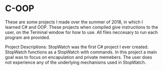 # C-OOP
These are some projects I made over the summer of 2018, in which I learned C# and OOP. These projects when compiled give instructions to the user, on the Terminal window for how to use. All files neccesary to run each program are provided.

Project Descriptions:
  StopWatch was the first C# project I ever created. StopWatch functions as a StopWatch with commands. In this project a main goal was to focus on encapulation and private memebers. The user does not experience any of the underlying mechanisms used in StopWatch.
  

